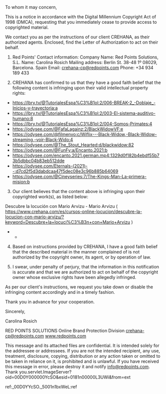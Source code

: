 To whom it may concern,

This is a notice in accordance with the Digital Millennium Copyright Act of 1998 (DMCA), requesting that you immediately cease to provide access to copyrighted material.

We contact you as per the instructions of our client CREHANA, as their authorized agents. Enclosed, find the Letter of Authorization to act on their behalf.

1) Red Points' Contact information:
Company Name: Red Points Solutions, S.L.
Name: Carolina Rosich
Mailing address: Berlín St. 38-48 1º 08029, Barcelona. Spain
Email: crehana-cp@redpoints.com
Phone: +34 934 189 433

2) CREHANA has confirmed to us that they have a good faith belief that the following content is infringing upon their valid intellectual property rights:

- https://lbry.tv/@TutorialesEspa%C3%B1ol:2/006-BREAK-2_-Doblaje_-Inicios-y-trayectoria:a
- https://lbry.tv/@TutorialesEspa%C3%B1ol:2/003-El-sistema-auditivo-humano:8
- https://lbry.tv/@TutorialesEspa%C3%B1ol:2/004-Somos-Primates:4
- https://odysee.com/@FafaLagainz:2/BlackWidowVF:e
- https://odysee.com/@filmenvo:c/Wiflix---Black-Widow,-Black-Widow-streaming,-voir-Black-Wido:4
- https://odysee.com/@The_Stout_Hearted:d/blackwidow:82
- https://odysee.com/@FunFy:a/Encanto.2021:b
- https://odysee.com/encanto.2021.german.mp4:1329d0f182b4ebdf55b73b5dbbc04b83eb512dde
- https://odysee.com/Eternals-(2021)--:d7cd2f5d3dabdcaa47f5dec08e3c96b885b64069
- https://odysee.com/@Cineyseries:7/The-Kings-Man-La-primera-mision:b




3) Our client believes that the content above is infringing upon their copyrighted work(s), as listed below:

Descubre la locución con Mario Arvizu - Mario Arvizu ( https://www.crehana.com/es/cursos-online-locucion/descubre-la-locucion-con-mario-arvizu/?keyword=Descubre+la+locuci%C3%B3n+con+Mario+Arvizu )
- -

4) Based on instructions provided by CREHANA, I have a good faith belief that the described material in the manner complained of is not authorized by the copyright owner, its agent, or by operation of law.

5) I swear, under penalty of perjury, that the information in this notification is accurate and that we are authorized to act on behalf of the copyright owner whose exclusive rights have been allegedly infringed.

As per our client's instructions, we request you take down or disable the infringing content accordingly and in a timely fashion.

Thank you in advance for your cooperation.

Sincerely,

Carolina Rosich

RED POINTS SOLUTIONS
Online Brand Protection Division
crehana-cp@redpoints.com
www.redpoints.com

This message and its attached files are confidential. It is intended solely for the addressee or addressees. If you are not the intended recipient, any use, treatment, disclosure, copying, distribution or any action taken or omitted to be taken in reliance on it, is prohibited and is unlawful. If you have received this message in error, please destroy it and notify info@redpoints.com. Thank you.servlet.ImageServer?oid=00D0Y000000YcSO&esid=0181n00000L3UWi&from=ext

ref:_00D0YYcSO._5001n1bxWeL:ref 
